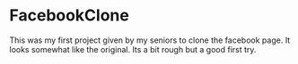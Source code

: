 # FacebookClone
This was my first project given by my seniors to clone the facebook page. It looks somewhat like the original. Its a bit rough but a good first try.
